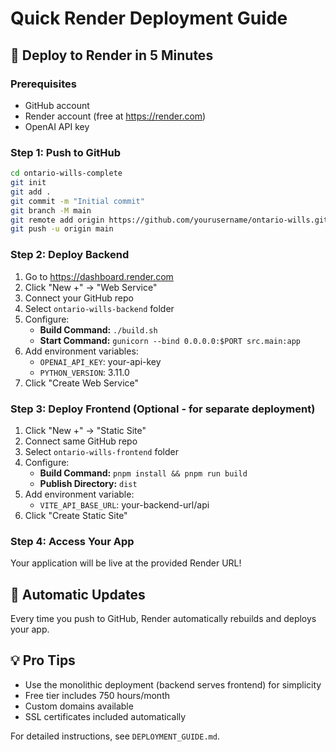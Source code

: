 # Quick Render Deployment Guide

## 🚀 Deploy to Render in 5 Minutes

### Prerequisites
- GitHub account
- Render account (free at https://render.com)
- OpenAI API key

### Step 1: Push to GitHub
```bash
cd ontario-wills-complete
git init
git add .
git commit -m "Initial commit"
git branch -M main
git remote add origin https://github.com/yourusername/ontario-wills.git
git push -u origin main
```

### Step 2: Deploy Backend
1. Go to https://dashboard.render.com
2. Click "New +" → "Web Service"
3. Connect your GitHub repo
4. Select `ontario-wills-backend` folder
5. Configure:
   - **Build Command:** `./build.sh`
   - **Start Command:** `gunicorn --bind 0.0.0.0:$PORT src.main:app`
6. Add environment variables:
   - `OPENAI_API_KEY`: your-api-key
   - `PYTHON_VERSION`: 3.11.0
7. Click "Create Web Service"

### Step 3: Deploy Frontend (Optional - for separate deployment)
1. Click "New +" → "Static Site"
2. Connect same GitHub repo
3. Select `ontario-wills-frontend` folder
4. Configure:
   - **Build Command:** `pnpm install && pnpm run build`
   - **Publish Directory:** `dist`
5. Add environment variable:
   - `VITE_API_BASE_URL`: your-backend-url/api
6. Click "Create Static Site"

### Step 4: Access Your App
Your application will be live at the provided Render URL!

## 🔄 Automatic Updates
Every time you push to GitHub, Render automatically rebuilds and deploys your app.

## 💡 Pro Tips
- Use the monolithic deployment (backend serves frontend) for simplicity
- Free tier includes 750 hours/month
- Custom domains available
- SSL certificates included automatically

For detailed instructions, see `DEPLOYMENT_GUIDE.md`.

